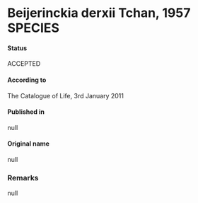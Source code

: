 # Beijerinckia derxii Tchan, 1957 SPECIES

#### Status
ACCEPTED

#### According to
The Catalogue of Life, 3rd January 2011

#### Published in
null

#### Original name
null

### Remarks
null